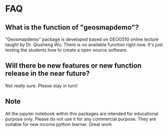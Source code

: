 # FAQ

## What is the function of "geosmapdemo"?
"Geosmapdemo" package is developed based on GEOG510 online lecture taught by Dr. Qiusheng Wu. There is no available function right now. It's just testing the students how to create a open source software.

## Will there be new features or new function release in the near future?
Not really sure.  Please stay in turn! 


## Note
All the jupyter notebook within this packages are intended for educational purpose only. Please do not use it for any commercial purpose. They are suitable for new income python learner.
Great work